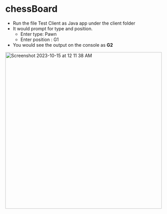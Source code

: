 # chessBoard
- Run the file Test Client as Java app under the client folder
- It would prompt for type and position. 
  - Enter type: Pawn
  - Enter position : G1
- You would see the output on the console as **G2**



<img width="488" alt="Screenshot 2023-10-15 at 12 11 38 AM" src="https://github.com/shaikhni/chessBoard/assets/29041488/e177a347-51f5-4091-b053-8a677a4b6034">
